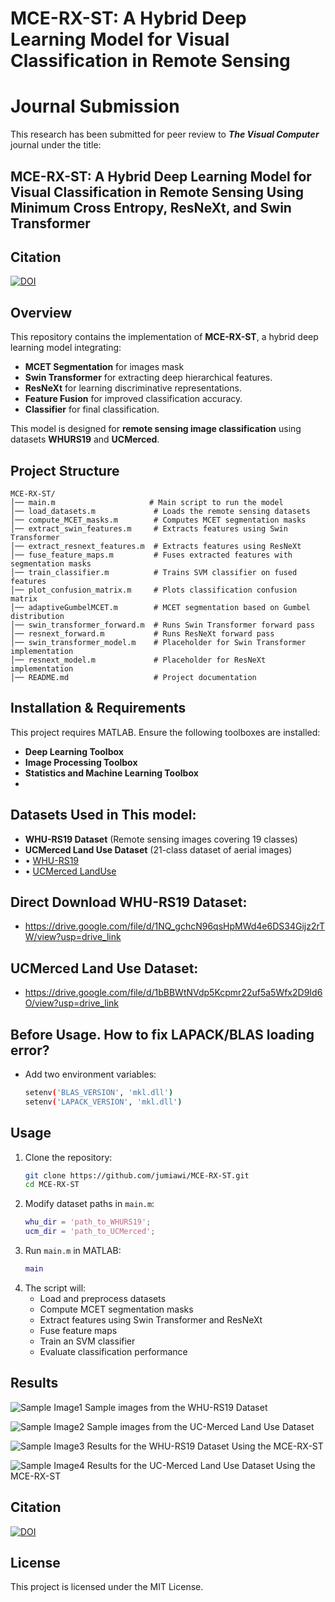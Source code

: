# MCE-RX-ST: A Hybrid Deep Learning Model for Visual Classification in Remote Sensing

# Journal Submission
This research has been submitted for peer review to **_The Visual Computer_** journal under the title:
## **MCE-RX-ST: A Hybrid Deep Learning Model for Visual Classification in Remote Sensing Using Minimum Cross Entropy, ResNeXt, and Swin Transformer**

## Citation
[![DOI](https://zenodo.org/badge/933850708.svg)](https://doi.org/10.5281/zenodo.14884749)

## Overview
This repository contains the implementation of **MCE-RX-ST**, a hybrid deep learning model integrating:
- **MCET Segmentation** for images mask
- **Swin Transformer** for extracting deep hierarchical features.
- **ResNeXt** for learning discriminative representations.
- **Feature Fusion** for improved classification accuracy.
- **Classifier** for final classification.

This model is designed for **remote sensing image classification** using datasets **WHURS19** and **UCMerced**.

## Project Structure
```
MCE-RX-ST/
│── main.m                     # Main script to run the model
│── load_datasets.m             # Loads the remote sensing datasets
│── compute_MCET_masks.m        # Computes MCET segmentation masks
│── extract_swin_features.m     # Extracts features using Swin Transformer
│── extract_resnext_features.m  # Extracts features using ResNeXt
│── fuse_feature_maps.m         # Fuses extracted features with segmentation masks
│── train_classifier.m          # Trains SVM classifier on fused features
│── plot_confusion_matrix.m     # Plots classification confusion matrix
│── adaptiveGumbelMCET.m        # MCET segmentation based on Gumbel distribution
│── swin_transformer_forward.m  # Runs Swin Transformer forward pass
│── resnext_forward.m           # Runs ResNeXt forward pass
│── swin_transformer_model.m    # Placeholder for Swin Transformer implementation
│── resnext_model.m             # Placeholder for ResNeXt implementation
│── README.md                   # Project documentation
```

## Installation & Requirements
This project requires MATLAB. Ensure the following toolboxes are installed:
- **Deep Learning Toolbox**
- **Image Processing Toolbox**
- **Statistics and Machine Learning Toolbox**
- 
## Datasets Used in This model: 
- **WHU-RS19 Dataset** (Remote sensing images covering 19 classes)
- **UCMerced Land Use Dataset** (21-class dataset of aerial images)
- •	[WHU-RS19]( https://huggingface.co/datasets/jonathan-roberts1/WHU-RS19)
- •	[UCMerced LandUse]( http://weegee.vision.ucmerced.edu/datasets/landuse.html)
## Direct Download WHU-RS19 Dataset: 
- https://drive.google.com/file/d/1NQ_gchcN96qsHpMWd4e6DS34Gijz2rTW/view?usp=drive_link
## UCMerced Land Use Dataset: 
- https://drive.google.com/file/d/1bBBWtNVdp5Kcpmr22uf5a5Wfx2D9Id6O/view?usp=drive_link

## Before Usage. How to fix LAPACK/BLAS loading error?
- Add two environment variables:
     ```bash
  setenv('BLAS_VERSION', 'mkl.dll')
  setenv('LAPACK_VERSION', 'mkl.dll')
   ```

## Usage
1. Clone the repository:
   ```bash
   git clone https://github.com/jumiawi/MCE-RX-ST.git
   cd MCE-RX-ST
   ```
2. Modify dataset paths in `main.m`:
   ```matlab
   whu_dir = 'path_to_WHURS19';
   ucm_dir = 'path_to_UCMerced';
   ```
3. Run `main.m` in MATLAB:
   ```matlab
   main
   ```
4. The script will:
   - Load and preprocess datasets
   - Compute MCET segmentation masks
   - Extract features using Swin Transformer and ResNeXt
   - Fuse feature maps
   - Train an SVM classifier
   - Evaluate classification performance

## Results
![Sample Image1](WHU-Samples.jpg)
Sample images from the WHU-RS19 Dataset 

![Sample Image2](UCMerced-Samples.jpg)
Sample images from the UC-Merced Land Use Dataset

![Sample Image3](WHU-Results.jpg)
Results for the WHU-RS19 Dataset Using the MCE-RX-ST 

![Sample Image4](UCMerced-Results.jpg)
Results for the UC-Merced Land Use Dataset Using the MCE-RX-ST 

## Citation
[![DOI](https://zenodo.org/badge/933850708.svg)](https://doi.org/10.5281/zenodo.14884749)

## License
This project is licensed under the MIT License.

